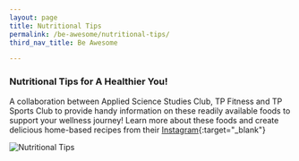 ```yaml
---
layout: page
title: Nutritional Tips
permalink: /be-awesome/nutritional-tips/
third_nav_title: Be Awesome

---
```

### Nutritional Tips for A Healthier You! ###
A collaboration between Applied Science Studies Club, TP Fitness and TP Sports Club to provide handy information on these readily available foods to support your wellness journey! Learn more about these foods and create delicious home-based recipes from their [Instagram](https://www.instagram.com/tp_sportsclub/){:target="_blank"}
  
![Nutritional Tips]({{site.baseurl}}/images/BeAwesome-Nutritional_Tips-compressed.png)
